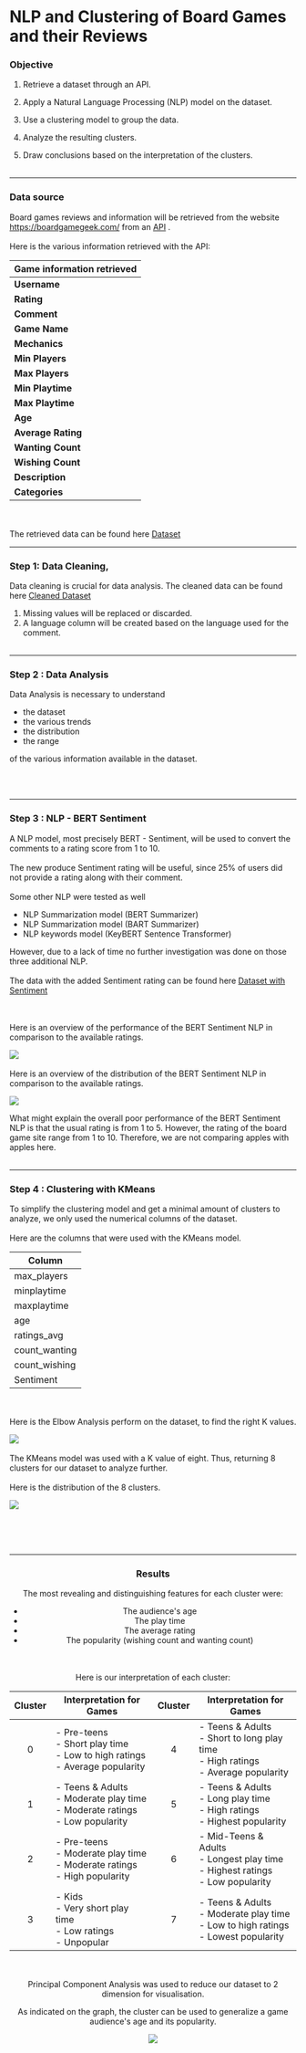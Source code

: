# NLP and Clustering of Board Games and their Reviews 

### Objective

1. Retrieve a dataset through an API.

2. Apply a Natural Language Processing (NLP) model on the dataset.

3. Use a clustering model to group the data.

4. Analyze the resulting clusters.

5. Draw conclusions based on the interpretation of the clusters.
</br></br>
---
### Data source

Board games reviews and information will be retrieved from the website https://boardgamegeek.com/ from an [API](https://boardgamegeek.com/xmlapi) .
</br></br>
Here is the various information retrieved with the API:

| Game information retrieved      | 
|---------------|
| **Username** |
| **Rating** |
| **Comment**|
| **Game Name** | 
| **Mechanics** | 
| **Min Players** | 
| **Max Players** | 
| **Min Playtime** | 
| **Max Playtime** | 
| **Age** | 
| **Average Rating** | 
| **Wanting Count** | 
| **Wishing Count** | 
| **Description** | 
| **Categories** | 

</br></br>
The retrieved data can be found here [Dataset](data/games_comments.csv)

---
### Step 1: Data Cleaning,

Data cleaning is crucial for data analysis. The cleaned data can be found here [Cleaned Dataset](data/games_comments_clean.csv)

1. Missing values will be replaced or discarded.
2. A language column will be created based on the language used for the comment.
</br></br>

---
### Step 2 : Data Analysis

Data Analysis is necessary to understand 
   - the dataset
   - the various trends
   - the distribution
   - the range
     
of the various information available in the dataset.

</br></br>

---
### Step 3 : NLP - BERT Sentiment

A NLP model, most precisely BERT - Sentiment, will be used to convert the comments to a rating score from 1 to 10.
</br></br>
The new produce Sentiment rating will be useful, since 25% of users did not provide a rating along with their comment.
</br></br>
Some other NLP were tested as well
  - NLP Summarization model (BERT Summarizer)
  - NLP Summarization model (BART Summarizer)
  - NLP keywords model (KeyBERT Sentence Transformer)

However, due to a lack of time no further investigation was done on those three additional NLP.
</br></br>
The data with the added Sentiment rating can be found here [Dataset with Sentiment](data/games_comments_sentiment_summarized.csv) 

</br></br>
Here is an overview of the performance of the BERT Sentiment NLP in comparison to the available ratings.

![](graph/Class_report.png)
</br></br>
Here is an overview of the distribution of the BERT Sentiment NLP in comparison to the available ratings.

![](graph/SentimentvsRating.png)

What might explain the overall poor performance of the BERT Sentiment NLP is that the usual rating is from 1 to 5. However, the rating of the board game site range from 1 to 10. Therefore, we are not comparing apples with apples here.
</br></br>

---
### Step 4 : Clustering with KMeans

To simplify the clustering model and get a minimal amount of clusters to analyze, we only used the numerical columns of the dataset.
</br></br>
Here are the columns that were used with the KMeans model.

| Column       |
|--------------- |
| max_players    |
| minplaytime    |
| maxplaytime    |
| age            |
| ratings_avg    |
| count_wanting  |
| count_wishing  |
| Sentiment      |

</br></br>
Here is the Elbow Analysis perform on the dataset, to find the right K values. 

![](graph/ElbowKmeans.png)
</br></br>
The KMeans model was used with a K value of eight. Thus, returning 8 clusters for our dataset to analyze further. 
</br></br>
Here is the distribution of the 8 clusters.

![](graph/Distribution_Cluster.png)


</br></br></br>
<center>

---
### Results

The most revealing and distinguishing features for each cluster were:

  - The audience's age
  - The play time
  - The average rating
  - The popularity (wishing count and wanting count)
    
</br></br>
Here is our interpretation of each cluster:

| Cluster | Interpretation for Games| Cluster | Interpretation for Games|
| :---------: |----------------| :---------: |----------------|
| 0       | - Pre-teens</br>- Short play time</br>- Low to high ratings</br>- Average popularity               | 4       | - Teens & Adults</br>- Short to long play time</br>- High ratings</br>- Average popularity                |
| 1       | - Teens & Adults </br>- Moderate play time</br>- Moderate ratings</br>- Low popularity                | 5       | - Teens & Adults</br>- Long play time</br>- High ratings</br>- Highest popularity                 |
| 2       | - Pre-teens</br>- Moderate play time</br>- Moderate ratings</br>- High popularity                | 6       | - Mid-Teens & Adults</br>- Longest play time</br>- Highest ratings</br>- Low popularity                |
| 3       | - Kids</br>- Very short play time</br>- Low ratings</br>- Unpopular                | 7       | - Teens & Adults</br>- Moderate play time</br>- Low to high ratings</br>- Lowest popularity                |

</br></br>
Principal Component Analysis was used to reduce our dataset to 2 dimension for visualisation.

As indicated on the graph, the cluster can be used to generalize a game audience's age and its popularity.

![](graph/PCA_2d_comments.png)


</br></br>






    





